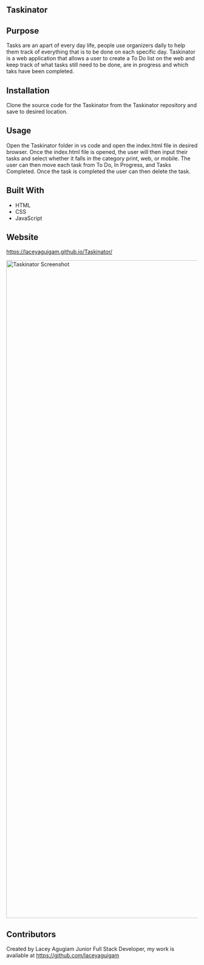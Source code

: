 ## Taskinator

## Purpose

Tasks are an apart of every day life, people use organizers daily to help them track of everything that is to be done on each specific day. Taskinator is a web application that allows a user to create a To Do list on the web and keep track of what tasks still need to be done, are in progress and which taks have been completed.
## Installation

Clone the source code for the Taskinator from the Taskinator repository and save to desired location.
## Usage 

Open the Taskinator folder in vs code and open the index.html file in desired browser. Once the index.html file is opened, the user will then input their tasks and select whether it falls in the category print, web, or mobile. 
The user can then move each task from To Do, In Progress, and Tasks Completed. 
Once the task is completed the user can then delete the task. 

## Built With

* HTML
* CSS
* JavaScript
## Website

 https://laceyaguigam.github.io/Taskinator/

 <img width="1728" alt="Taskinator Screenshot" src="https://user-images.githubusercontent.com/105749016/220012702-36acdbb6-1132-456d-a597-5fed215e85a4.png">

## Contributors 

Created by Lacey Agugiam Junior Full Stack Developer, my work is available at https://github.com/laceyaguigam

